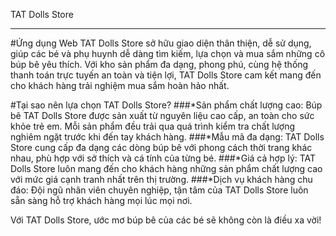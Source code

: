 TAT Dolls Store
_________
#Ứng dụng Web TAT Dolls Store sở hữu giao diện thân thiện, dễ sử dụng, giúp các bé và phụ huynh dễ dàng tìm kiếm, lựa chọn và mua sắm những cô búp bê yêu thích. Với kho sản phẩm đa dạng, phong phú, cùng hệ thống thanh toán trực tuyến an toàn và tiện lợi, TAT Dolls Store cam kết mang đến cho khách hàng trải nghiệm mua sắm hoàn hảo nhất.

#Tại sao nên lựa chọn TAT Dolls Store?
###*Sản phẩm chất lượng cao: Búp bê TAT Dolls Store được sản xuất từ nguyên liệu cao cấp, an toàn cho sức khỏe trẻ em. Mỗi sản phẩm đều trải qua quá trình kiểm tra chất lượng nghiêm ngặt trước khi đến tay khách hàng.
###*Mẫu mã đa dạng: TAT Dolls Store cung cấp đa dạng các dòng búp bê với phong cách thời trang khác nhau, phù hợp với sở thích và cá tính của từng bé.
###*Giá cả hợp lý: TAT Dolls Store luôn mang đến cho khách hàng những sản phẩm chất lượng cao với mức giá cạnh tranh nhất trên thị trường.
###*Dịch vụ khách hàng chu đáo: Đội ngũ nhân viên chuyên nghiệp, tận tâm của TAT Dolls Store luôn sẵn sàng hỗ trợ khách hàng mọi lúc mọi nơi.

Với TAT Dolls Store, ước mơ búp bê của các bé sẽ không còn là điều xa vời! 
